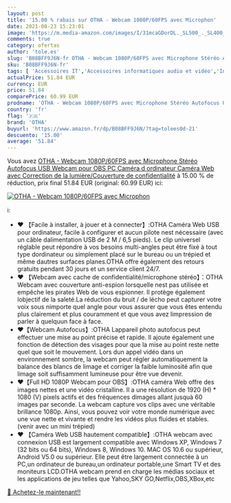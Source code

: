 ```yaml
---
layout: post
title: '15.00 % rabais sur OTHA - Webcam 1080P/60FPS avec Microphon'
date: 2021-08-23 15:23:01
image: 'https://m.media-amazon.com/images/I/31mcaGDorDL._SL500_._SL400_.jpg'
comments: true
category: ofertas
author: 'tole.es'
slug: 'B08BFF9J6N-fr OTHA - Webcam 1080P/60FPS avec Microphone Stéréo Autofocus...'
sku: 'B08BFF9J6N-fr'
tags: [ 'Accessoires IT','Accessoires informatiques audio et vidéo','Informatique','Webcams et equipement VoIP','otha', ]
actualPrice: 51.84 EUR
currency: EUR
price: 51.84
comparePrice: 60.99 EUR
prodname: 'OTHA - Webcam 1080P/60FPS avec Microphone Stéréo Autofocus USB Webcam pour OBS PC Caméra d ordinateur Caméra Web avec Correction de la lumière/Couverture de confidentialité'
country: 'fr'
flag: '🇫🇷'
brand: 'OTHA'
buyurl: 'https://www.amazon.fr/dp/B08BFF9J6N/?tag=tolees0d-21'
descuento: '15.00'
average: '51.84'
---
```


Vous avez [OTHA - Webcam 1080P/60FPS avec Microphone Stéréo Autofocus USB Webcam pour OBS PC Caméra d ordinateur Caméra Web avec Correction de la lumière/Couverture de confidentialité](https://www.amazon.fr/dp/B08BFF9J6N/?tag=tolees0d-21)  à  15.00 % de réduction, prix final  51.84 EUR (original: 60.99 EUR) ici:

[![OTHA - Webcam 1080P/60FPS avec Microphon](https://m.media-amazon.com/images/I/31mcaGDorDL._SL500_._SL400_.jpg)](https://www.amazon.fr/dp/B08BFF9J6N/?tag=tolees0d-21)

ℹ️:

- ❤ 【Facile à installer, à jouer et à connecter】:OTHA Caméra Web USB pour ordinateur, facile à configurer et aucun pilote nest nécessaire (avec un câble dalimentation USB de 2 M / 6,5 pieds). Le clip universel réglable peut répondre à vos besoins multi-angles peut être fixé à tout type dordinateur ou simplement placé sur le bureau ou un trépied et même dautres surfaces planes.OTHA offre également des retours gratuits pendant 30 jours et un service client 24/7.
- ❤ 【Webcam avec cache de confidentialité/microphone stéréo】：OTHA Webcam avec couverture anti-espion lorsquelle nest pas utilisée et empêche les pirates Web de vous espionner. Il protège également lobjectif de la saleté.La réduction du bruit / de lécho peut capturer votre voix sous nimporte quel angle pour vous assurer que vous êtes entendu plus clairement et plus couramment et que vous avez limpression de parler à quelquun face à face.
- ❤【Webcam Autofocus】:OTHA Lappareil photo autofocus peut effectuer une mise au point précise et rapide. Il ajoute également une fonction de détection des visages pour que la mise au point reste nette quel que soit le mouvement. Lors dun appel vidéo dans un environnement sombre, la webcam peut régler automatiquement la balance des blancs de limage et corriger la faible luminosité afin que limage soit suffisamment lumineuse pour être vue devenir.
- ❤【Full HD 1080P Webcam pour OBS】:OTHA caméra Web offre des images nettes et une vidéo cristalline. Il a une résolution de 1920 (H) * 1080 (V) pixels actifs et des fréquences dimages allant jusquà 60 images par seconde. La webcam capture vos clips avec une véritable brillance 1080p. Ainsi, vous pouvez voir votre monde numérique avec une vue nette et vivante et rendre les vidéos plus fluides et stables.(venir avec un mini trépied)
- ❤ 【Caméra Web USB hautement compatible】:OTHA webcam avec connexion USB est largement compatible avec Windows XP, Windows 7 (32 bits ou 64 bits), Windows 8, Windows 10. MAC OS 10.6 ou supérieur, Android V5.0 ou supérieur. Elle peut être largement connectée à un PC,un ordinateur de bureau,un ordinateur portable,une Smart TV et des moniteurs LCD.OTHA webcam prend en charge les médias sociaux et les applications de jeu telles que Yahoo,SKY GO,Netflix,OBS,XBox,etc

[🛒 Achetez-le maintenant!!](https://www.amazon.fr/dp/B08BFF9J6N/?tag=tolees0d-21)
